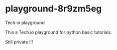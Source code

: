 # playground-8r9zm5eg
Tech.io playground

This a Tech.io playground for python basic tutorials.

Still private !!!
